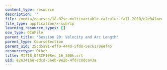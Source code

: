 ```yaml
---
content_type: resource
description: ''
file: /media/courses/18-02sc-multivariable-calculus-fall-2010/e2e341aeedcd56eb9e2b4fd7c8dca43a_MIT18_02SCF10Rec_16_300k.vtt
file_type: application/x-subrip
learning_resource_types: []
ocw_type: OCWFile
parent_title: 'Session 20: Velocity and Arc Length'
parent_type: CourseSection
parent_uid: 25cd5a91-eff0-444d-5fd8-5ec6178eef45
resourcetype: Other
title: MIT18_02SCF10Rec_16_300k.srt
uid: e2e341ae-edcd-56eb-9e2b-4fd7c8dca43a
---
```

